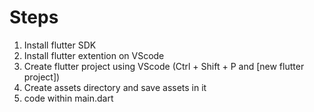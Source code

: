 # Steps
1. Install flutter SDK
2. Install flutter extention on VScode
2. Create flutter project using VScode (Ctrl + Shift + P and [new flutter project])
3. Create assets directory and save assets in it
4. code within main.dart
